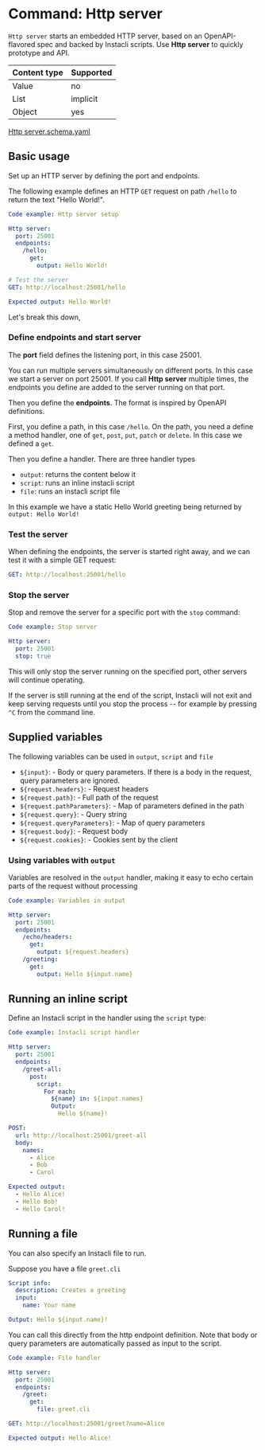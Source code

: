 # Command: Http server

`Http server` starts an embedded HTTP server, based on an OpenAPI-flavored spec and backed by Instacli scripts. Use
**Http server** to quickly prototype and API.

| Content type | Supported |
|--------------|-----------|
| Value        | no        |
| List         | implicit  |
| Object       | yes       |

[Http server.schema.yaml](schema/Http%20server.schema.yaml)

## Basic usage

Set up an HTTP server by defining the port and endpoints.

The following example defines an HTTP `GET` request on path `/hello` to return the text "Hello World!".

```yaml instacli
Code example: Http server setup

Http server:
  port: 25001
  endpoints:
    /hello:
      get:
        output: Hello World!

# Test the server
GET: http://localhost:25001/hello

Expected output: Hello World!
```

Let's break this down,

### Define endpoints and start server

The **port** field defines the listening port, in this case 25001.

You can run multiple servers simultaneously on different ports. In this case we start a server on port 25001. If you
call **Http server** multiple times, the endpoints you define are added to the server running on that port.

Then you define the **endpoints**. The format is inspired by OpenAPI definitions.

First, you define a path, in this case `/hello`. On the path, you need a define a method handler, one of `get`, `post`,
`put`, `patch` or `delete`. In this case we defined a `get`.

Then you define a handler. There are three handler types

* `output`: returns the content below it
* `script`: runs an inline instacli script
* `file`: runs an instacli script file

In this example we have a static Hello World greeting being returned by `output: Hello World!`

### Test the server

When defining the endpoints, the server is started right away, and we can test it with a simple GET request:

```yaml instacli
GET: http://localhost:25001/hello
```

### Stop the server

Stop and remove the server for a specific port with the `stop` command:

```yaml instacli
Code example: Stop server

Http server:
  port: 25001
  stop: true
```

This will only stop the server running on the specified port, other servers will continue operating.

If the server is still running at the end of the script, Instacli will not exit and keep serving requests until you stop
the process -- for example by pressing `^C` from the command line.

## Supplied variables

The following variables can be used in `output`, `script` and `file`

* `${input}`: - Body or query parameters. If there is a body in the request, query parameters are ignored.
* `${request.headers}`: - Request headers
* `${request.path}`: - Full path of the request
* `${request.pathParameters}`: - Map of parameters defined in the path
* `${request.query}`: - Query string
* `${request.queryParameters}`: - Map of query parameters
* `${request.body}`: - Request body
* `${request.cookies}`: - Cookies sent by the client

### Using variables with `output`

Variables are resolved in the `output` handler, making it easy to echo certain parts of the request without processing

```yaml instacli
Code example: Variables in output

Http server:
  port: 25001
  endpoints:
    /echo/headers:
      get:
        output: ${request.headers}
    /greeting:
      get:
        output: Hello ${input.name}
```

<!-- yaml instacli

--- 
Http server:
  port: 25001
  stop: true
-->

## Running an inline script

Define an Instacli script in the handler using the `script` type:

```yaml instacli
Code example: Instacli script handler

Http server:
  port: 25001
  endpoints:
    /greet-all:
      post:
        script:
          For each:
            ${name} in: ${input.names}
            Output:
              Hello ${name}!

POST:
  url: http://localhost:25001/greet-all
  body:
    names:
      - Alice
      - Bob
      - Carol

Expected output:
  - Hello Alice!
  - Hello Bob!
  - Hello Carol!
```

<!-- yaml instacli

---
Http server:
  port: 25001
  stop: true
-->

## Running a file

You can also specify an Instacli file to run.

Suppose you have a file `greet.cli`

```yaml file=greet.cli
Script info:
  description: Creates a greeting
  input:
    name: Your name

Output: Hello ${input.name}!
```

You can call this directly from the http endpoint definition. Note that body or query parameters are automatically
passed as input to the script.

```yaml instacli
Code example: File handler

Http server:
  port: 25001
  endpoints:
    /greet:
      get:
        file: greet.cli

GET: http://localhost:25001/greet?name=Alice

Expected output: Hello Alice!
```

<!-- yaml instacli

---
Http server:
  port: 25001
  stop: true
-->
